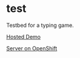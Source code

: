 # test
Testbed for a typing game.

[Hosted Demo](https://willkillson.github.io/test/)

[Server on OpenShift](http://testtyper-testtyper.1d35.starter-us-east-1.openshiftapps.com/)
